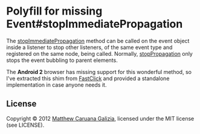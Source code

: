 # Polyfill for missing Event#stopImmediatePropagation #

The [stopImmediatePropagation](https://developer.mozilla.org/en-US/docs/DOM/event.stopImmediatePropagation) method can be called on the event object inside a listener to stop other listeners, of the same event type and registered on the same node, being called. Normally, [stopPropagation](https://developer.mozilla.org/en-US/docs/DOM/event.stopPropagation) only stops the event bubbling to parent elements.

The **Android 2** browser has missing support for this wonderful method, so I've extracted this shim from [FastClick](https://github.com/ftlabs/fastclick) and provided a standalone implementation in case anyone needs it.

## License ##

Copyright © 2012 [Matthew Caruana Galizia](http://twitter.com/mcaruanagalizia), licensed under the MIT license (see LICENSE).
